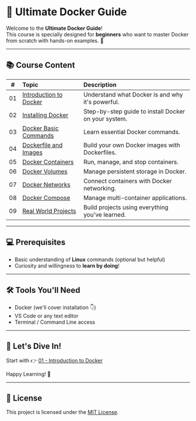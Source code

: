 # 🐳 Ultimate Docker Guide

Welcome to the **Ultimate Docker Guide**!  
This course is specially designed for **beginners** who want to master Docker from scratch with hands-on examples. 🚀

---

## 📚 Course Content

| #  | Topic | Description |
|:--:|:-----|:------------|
| 01 | [Introduction to Docker](./01-introduction-to-docker/README.md) | Understand what Docker is and why it's powerful. |
| 02 | [Installing Docker](./02-installing-docker/README.md) | Step-by-step guide to install Docker on your system. |
| 03 | [Docker Basic Commands](./03-docker-basic-commands/README.md) | Learn essential Docker commands. |
| 04 | [Dockerfile and Images](./04-dockerfile-and-images/README.md) | Build your own Docker images with Dockerfiles. |
| 05 | [Docker Containers](./05-docker-containers/README.md) | Run, manage, and stop containers. |
| 06 | [Docker Volumes](./06-docker-volumes/README.md) | Manage persistent storage in Docker. |
| 07 | [Docker Networks](./07-docker-networks/README.md) | Connect containers with Docker networking. |
| 08 | [Docker Compose](./08-docker-compose/README.md) | Manage multi-container applications. |
| 09 | [Real World Projects](./09-real-world-projects/) | Build projects using everything you've learned. |

---

## 💻 Prerequisites

- Basic understanding of **Linux** commands (optional but helpful)
- Curiosity and willingness to **learn by doing**!

---

## 🛠️ Tools You'll Need

- Docker (we'll cover installation 👇)
- VS Code or any text editor
- Terminal / Command Line access

---

## 🚀 Let's Dive In!

Start with 👉 [01 - Introduction to Docker](./01-introduction-to-docker/README.md)

Happy Learning! 🌟

---

## 📜 License

This project is licensed under the [MIT License](./LICENSE).
